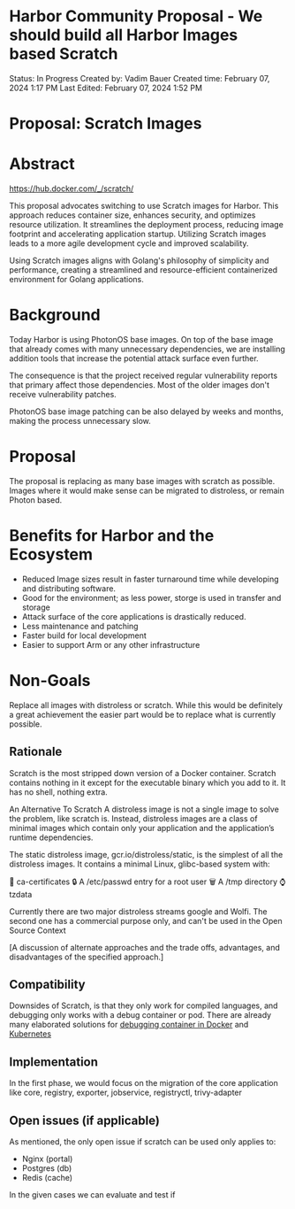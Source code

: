 # Harbor Community Proposal - We should build all Harbor Images based Scratch

Status: In Progress
Created by: Vadim Bauer
Created time: February 07, 2024 1:17 PM
Last Edited: February 07, 2024 1:52 PM

# **Proposal: Scratch Images**

# **Abstract**


https://hub.docker.com/_/scratch/

This proposal advocates switching to use Scratch images for Harbor. 
This approach reduces container size, enhances security, and optimizes resource utilization. 
It streamlines the deployment process, reducing image footprint and accelerating application startup. 
Utilizing Scratch images leads to a more agile development cycle and improved scalability. 

Using Scratch images aligns with Golang's philosophy of simplicity and performance, 
creating a streamlined and resource-efficient containerized environment for Golang applications.

# **Background**

Today Harbor is using PhotonOS base images. On top of the base image that already 
comes with many unnecessary dependencies, we are installing addition tools that 
increase the potential attack surface even further.

The consequence is that the project received regular vulnerability reports that 
primary affect those dependencies. 
Most of the older images don't receive vulnerability patches.

PhotonOS base image patching can be also delayed by weeks and months, making the process unnecessary slow.   

# **Proposal**
The proposal is replacing as many base images with scratch as possible.
Images where it would make sense can be migrated to distroless, or remain Photon based. 


# **Benefits for Harbor and the Ecosystem**

* Reduced Image sizes result in faster turnaround time while developing and distributing software. 
* Good for the environment; as less power, storge is used in transfer and storage
* Attack surface of the core applications is drastically reduced. 
* Less maintenance and patching
* Faster build for local development
* Easier to support Arm or any other infrastructure  


# **Non-Goals**

Replace all images with distroless or scratch. While this would be definitely a 
great achievement the easier part would be to replace what is currently possible. 


## Rationale

Scratch is the most stripped down version of a Docker container. 
Scratch contains nothing in it except for the executable binary which you add to it. 
It has no shell, nothing extra.

An Alternative To Scratch
A distroless image is not a single image to solve the problem, like scratch is. 
Instead, distroless images are a class of minimal images which contain only your 
application and the application’s runtime dependencies.

The static distroless image, gcr.io/distroless/static, is the simplest of all the distroless images. 
It contains a minimal Linux, glibc-based system with:

📝 ca-certificates
🔒 A /etc/passwd entry for a root user
🗑️ A /tmp directory
⌚ tzdata

Currently there are two major distroless streams google and Wolfi. 
The second one has a commercial purpose only, and can't be used in the Open Source Context


[A discussion of alternate approaches and the trade offs, advantages, and disadvantages of the specified approach.]

## Compatibility

Downsides of Scratch, is that they only work for compiled languages, and debugging
only works with a debug container or pod.
There are already many elaborated solutions for [debugging container in Docker](https://docs.docker.com/engine/reference/commandline/debug/) and [Kubernetes](https://kubernetes.io/docs/tasks/debug/debug-cluster/kubectl-node-debug/)   


## Implementation

In the first phase, we would focus on the migration of the core application like 
core, registry, exporter, jobservice, registryctl, trivy-adapter 

## Open issues (if applicable)

As mentioned, the only open issue if scratch can be used only applies to: 

* Nginx (portal)
* Postgres (db)
* Redis (cache)

In the given cases we can evaluate and test if 
